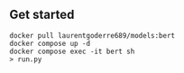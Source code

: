## Get started

```
docker pull laurentgoderre689/models:bert
docker compose up -d
docker compose exec -it bert sh
> run.py
```